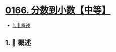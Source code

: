 # [0166. 分数到小数【中等】](https://github.com/Tdahuyou/TNotes.leetcode/tree/main/notes/0166.%20%E5%88%86%E6%95%B0%E5%88%B0%E5%B0%8F%E6%95%B0%E3%80%90%E4%B8%AD%E7%AD%89%E3%80%91)

<!-- region:toc -->

- [1. 📝 概述](#1--概述)

<!-- endregion:toc -->

## 1. 📝 概述
